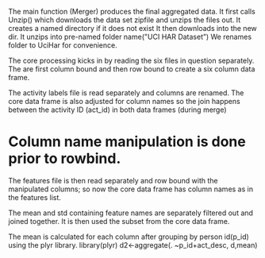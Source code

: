 The main function (Merger) produces the final aggregated data.
It first calls Unzip() which downloads the data set zipfile and unzips the files out.
It creates a named directory if it does not exist
It then downloads into the new dir.
It unzips into pre-named folder name("UCI HAR Dataset”)
We renames folder to UciHar for convenience.

The core processing kicks in by reading the six files in question separately.  The are first column bound and then row bound to create a six column data frame.

The activity labels file is read separately and columns are renamed.  The core data frame is also adjusted for column names so the join happens between the activity ID (act_id) in both data  frames (during merge)

  # Column name manipulation is done prior to rowbind.

  
The features  file is then read separately and row bound with the manipulated columns; so now the core data frame has column names as in the features list.

The mean and std containing feature names are separately filtered out and joined together.
It is then used the subset from the core data frame.
 
The mean is calculated for each column after grouping by person id(p_id) using the plyr library.
  library(plyr)
  d2<-aggregate(. ~p_id+act_desc, d,mean)
